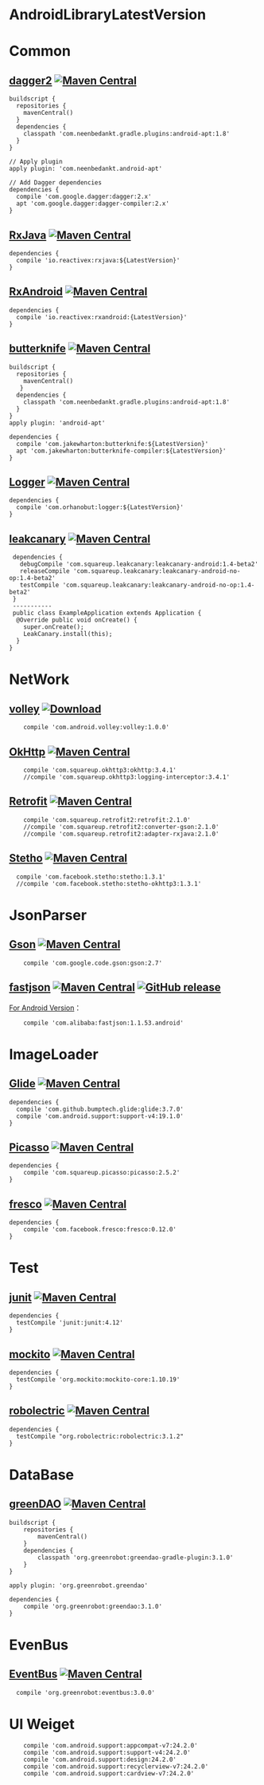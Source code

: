 # AndroidLibraryLatestVersion
# Common
## [dagger2](https://github.com/google/dagger) [![Maven Central](https://maven-badges.herokuapp.com/maven-central/com.google.dagger/dagger/badge.svg)](https://maven-badges.herokuapp.com/maven-central/cz.jirutka.rsql/rsql-parser)

```
buildscript {
  repositories {
    mavenCentral()
  }
  dependencies {
    classpath 'com.neenbedankt.gradle.plugins:android-apt:1.8'
  }
}

// Apply plugin
apply plugin: 'com.neenbedankt.android-apt'

// Add Dagger dependencies
dependencies {
  compile 'com.google.dagger:dagger:2.x'
  apt 'com.google.dagger:dagger-compiler:2.x'
}
```
## [RxJava](https://github.com/ReactiveX/RxJava) [![Maven Central](https://maven-badges.herokuapp.com/maven-central/io.reactivex/rxjava/badge.svg)](https://maven-badges.herokuapp.com/maven-central/cz.jirutka.rsql/rsql-parser)
```
dependencies {
  compile 'io.reactivex:rxjava:${LatestVersion}'
}
```
## [RxAndroid](https://github.com/ReactiveX/RxAndroid) [![Maven Central](https://maven-badges.herokuapp.com/maven-central/io.reactivex/rxandroid/badge.svg)](https://maven-badges.herokuapp.com/maven-central/cz.jirutka.rsql/rsql-parser)
```
dependencies {
  compile 'io.reactivex:rxandroid:{LatestVersion}'
}
```
## [butterknife](https://github.com/JakeWharton/butterknife) [![Maven Central](https://maven-badges.herokuapp.com/maven-central/com.jakewharton/butterknife/badge.svg)](https://maven-badges.herokuapp.com/maven-central/cz.jirutka.rsql/rsql-parser)

```
buildscript {
  repositories {
    mavenCentral()
   }
  dependencies {
    classpath 'com.neenbedankt.gradle.plugins:android-apt:1.8'
  }
}
apply plugin: 'android-apt'

dependencies {
  compile 'com.jakewharton:butterknife:${LatestVersion}'
  apt 'com.jakewharton:butterknife-compiler:${LatestVersion}'
}
```
## [Logger](https://github.com/orhanobut/logger) [![Maven Central](https://maven-badges.herokuapp.com/maven-central/com.orhanobut/logger/badge.svg)](https://maven-badges.herokuapp.com/maven-central/cz.jirutka.rsql/rsql-parser)
```
dependencies {
  compile 'com.orhanobut:logger:${LatestVersion}'
}
```
## [leakcanary](https://github.com/square/leakcanary) [![Maven Central](https://maven-badges.herokuapp.com/maven-central/com.squareup.leakcanary/leakcanary-android/badge.svg)](https://maven-badges.herokuapp.com/maven-central/cz.jirutka.rsql/rsql-parser)
```
 dependencies {
   debugCompile 'com.squareup.leakcanary:leakcanary-android:1.4-beta2'
   releaseCompile 'com.squareup.leakcanary:leakcanary-android-no-op:1.4-beta2'
   testCompile 'com.squareup.leakcanary:leakcanary-android-no-op:1.4-beta2'
 }
 -----------
 public class ExampleApplication extends Application {
  @Override public void onCreate() {
    super.onCreate();
    LeakCanary.install(this);
  }
}
```

# NetWork

## [volley](https://bintray.com/android/android-utils/com.android.volley.volley) [![Download](https://api.bintray.com/packages/android/android-utils/com.android.volley.volley/images/download.svg) ](https://bintray.com/android/android-utils/com.android.volley.volley/_latestVersion)
```
    compile 'com.android.volley:volley:1.0.0'
```

## [OkHttp](https://github.com/square/okhttp) [![Maven Central](https://maven-badges.herokuapp.com/maven-central/com.squareup.okhttp3/okhttp/badge.svg)](https://maven-badges.herokuapp.com/maven-central/cz.jirutka.rsql/rsql-parser)
```
    compile 'com.squareup.okhttp3:okhttp:3.4.1'
    //compile 'com.squareup.okhttp3:logging-interceptor:3.4.1'
```

## [Retrofit](https://github.com/square/retrofit) [![Maven Central](https://maven-badges.herokuapp.com/maven-central/com.squareup.retrofit2/retrofit/badge.svg)](https://maven-badges.herokuapp.com/maven-central/cz.jirutka.rsql/rsql-parser)
```
    compile 'com.squareup.retrofit2:retrofit:2.1.0'
    //compile 'com.squareup.retrofit2:converter-gson:2.1.0'
    //compile 'com.squareup.retrofit2:adapter-rxjava:2.1.0'
```

## [Stetho](https://github.com/facebook/stetho) [![Maven Central](https://maven-badges.herokuapp.com/maven-central/com.facebook.stetho/stetho/badge.svg)](https://maven-badges.herokuapp.com/maven-central/cz.jirutka.rsql/rsql-parser)
```
  compile 'com.facebook.stetho:stetho:1.3.1'
  //compile 'com.facebook.stetho:stetho-okhttp3:1.3.1'
```

# JsonParser
## [Gson](https://github.com/google/gson) [![Maven Central](https://maven-badges.herokuapp.com/maven-central/com.google.code.gson/gson/badge.svg)](https://maven-badges.herokuapp.com/maven-central/cz.jirutka.rsql/rsql-parser)
```
    compile 'com.google.code.gson:gson:2.7'
```

## [fastjson](https://github.com/alibaba/fastjson) [![Maven Central](https://maven-badges.herokuapp.com/maven-central/com.alibaba/fastjson/badge.svg)](https://maven-badges.herokuapp.com/maven-central/cz.jirutka.rsql/rsql-parser) [![GitHub release](https://img.shields.io/github/release/alibaba/fastjson.svg)](https://github.com/alibaba/fastjson/releases)
[For Android Version](http://search.maven.org/#search%7Cgav%7C1%7Cg%3A%22com.alibaba%22%20AND%20a%3A%22fastjson%22)：
```
    compile 'com.alibaba:fastjson:1.1.53.android'
```

# ImageLoader
## [Glide](https://github.com/bumptech/glide) [![Maven Central](https://maven-badges.herokuapp.com/maven-central/com.github.bumptech.glide/glide/badge.svg)](https://maven-badges.herokuapp.com/maven-central/cz.jirutka.rsql/rsql-parser)
```
dependencies {
  compile 'com.github.bumptech.glide:glide:3.7.0'
  compile 'com.android.support:support-v4:19.1.0'
}
```
## [Picasso](https://github.com/square/picasso) [![Maven Central](https://maven-badges.herokuapp.com/maven-central/com.squareup.picasso/picasso/badge.svg)](https://maven-badges.herokuapp.com/maven-central/cz.jirutka.rsql/rsql-parser)
```
dependencies {
    compile 'com.squareup.picasso:picasso:2.5.2'
}
```
## [fresco](https://github.com/facebook/fresco) [![Maven Central](https://maven-badges.herokuapp.com/maven-central/com.facebook.fresco/fresco/badge.svg)](https://maven-badges.herokuapp.com/maven-central/cz.jirutka.rsql/rsql-parser)
```
dependencies {
    compile 'com.facebook.fresco:fresco:0.12.0'
}
```

# Test
## [junit](https://github.com/junit-team/junit4) [![Maven Central](https://maven-badges.herokuapp.com/maven-central/junit/junit/badge.svg)](https://maven-badges.herokuapp.com/maven-central/cz.jirutka.rsql/rsql-parser)
```
dependencies {
  testCompile 'junit:junit:4.12'
}
```
## [mockito](https://github.com/mockito/mockito) [![Maven Central](https://maven-badges.herokuapp.com/maven-central/org.mockito/mockito-core/badge.svg)](https://maven-badges.herokuapp.com/maven-central/cz.jirutka.rsql/rsql-parser)
```
dependencies {
  testCompile 'org.mockito:mockito-core:1.10.19'
}
```
## [robolectric](https://github.com/robolectric/robolectric/) [![Maven Central](https://maven-badges.herokuapp.com/maven-central/org.robolectric/robolectric/badge.svg)](https://maven-badges.herokuapp.com/maven-central/cz.jirutka.rsql/rsql-parser)
```
dependencies {
  testCompile "org.robolectric:robolectric:3.1.2"
}
```

# DataBase
## [greenDAO](https://github.com/greenrobot/greenDAO) [![Maven Central](https://maven-badges.herokuapp.com/maven-central/org.greenrobot/greendao/badge.svg)](https://maven-badges.herokuapp.com/maven-central/cz.jirutka.rsql/rsql-parser)
```
buildscript {
    repositories {
        mavenCentral()
    }
    dependencies {
        classpath 'org.greenrobot:greendao-gradle-plugin:3.1.0'
    }
}

apply plugin: 'org.greenrobot.greendao'

dependencies {
    compile 'org.greenrobot:greendao:3.1.0'
}
```

# EvenBus
## [EventBus](https://github.com/greenrobot/EventBus) [![Maven Central](https://maven-badges.herokuapp.com/maven-central/org.greenrobot/eventbus/badge.svg)](https://maven-badges.herokuapp.com/maven-central/cz.jirutka.rsql/rsql-parser)
```
  compile 'org.greenrobot:eventbus:3.0.0'
```

# UI Weiget
```
    compile 'com.android.support:appcompat-v7:24.2.0'
    compile 'com.android.support:support-v4:24.2.0'
    compile 'com.android.support:design:24.2.0'
    compile 'com.android.support:recyclerview-v7:24.2.0'
    compile 'com.android.support:cardview-v7:24.2.0'
```
